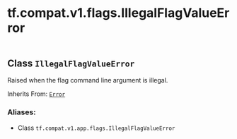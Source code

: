 <div itemscope itemtype="http://developers.google.com/ReferenceObject">
<meta itemprop="name" content="tf.compat.v1.flags.IllegalFlagValueError" />
<meta itemprop="path" content="Stable" />
</div>

# tf.compat.v1.flags.IllegalFlagValueError

<!-- Insert buttons -->

<table class="tfo-notebook-buttons tfo-api" align="left">
</table>



## Class `IllegalFlagValueError`

<!-- Start diff -->
Raised when the flag command line argument is illegal.

Inherits From: [`Error`](../../../../tf/compat/v1/flags/Error.md)

### Aliases:

* Class `tf.compat.v1.app.flags.IllegalFlagValueError`


<!-- Placeholder for "Used in" -->


